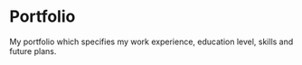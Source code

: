 # Portfolio
My portfolio which specifies my work experience, education level, skills and future plans.